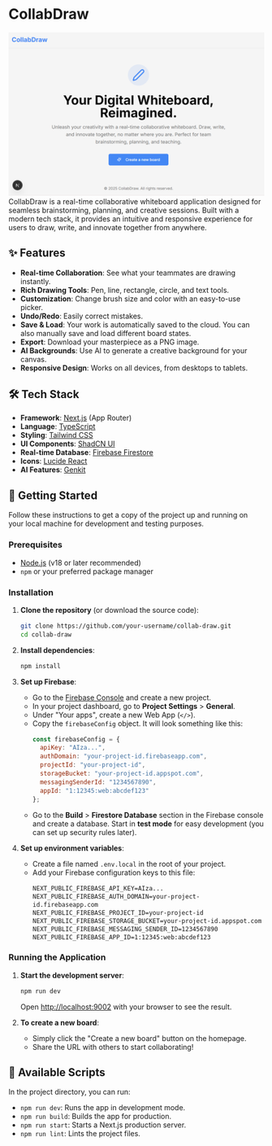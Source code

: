 # CollabDraw
![alt text](<Screenshot 2025-06-24 003702.png>)
CollabDraw is a real-time collaborative whiteboard application designed for seamless brainstorming, planning, and creative sessions. Built with a modern tech stack, it provides an intuitive and responsive experience for users to draw, write, and innovate together from anywhere.



## ✨ Features

- **Real-time Collaboration**: See what your teammates are drawing instantly.
- **Rich Drawing Tools**: Pen, line, rectangle, circle, and text tools.
- **Customization**: Change brush size and color with an easy-to-use picker.
- **Undo/Redo**: Easily correct mistakes.
- **Save & Load**: Your work is automatically saved to the cloud. You can also manually save and load different board states.
- **Export**: Download your masterpiece as a PNG image.
- **AI Backgrounds**: Use AI to generate a creative background for your canvas.
- **Responsive Design**: Works on all devices, from desktops to tablets.

## 🛠️ Tech Stack

- **Framework**: [Next.js](https://nextjs.org/) (App Router)
- **Language**: [TypeScript](https://www.typescriptlang.org/)
- **Styling**: [Tailwind CSS](https://tailwindcss.com/)
- **UI Components**: [ShadCN UI](https://ui.shadcn.com/)
- **Real-time Database**: [Firebase Firestore](https://firebase.google.com/docs/firestore)
- **Icons**: [Lucide React](https://lucide.dev/)
- **AI Features**: [Genkit](https://firebase.google.com/docs/genkit)

## 🚀 Getting Started

Follow these instructions to get a copy of the project up and running on your local machine for development and testing purposes.

### Prerequisites

- [Node.js](https://nodejs.org/en/) (v18 or later recommended)
- `npm` or your preferred package manager

### Installation

1.  **Clone the repository** (or download the source code):
    ```bash
    git clone https://github.com/your-username/collab-draw.git
    cd collab-draw
    ```

2.  **Install dependencies**:
    ```bash
    npm install
    ```

3.  **Set up Firebase**:
    - Go to the [Firebase Console](https://console.firebase.google.com/) and create a new project.
    - In your project dashboard, go to **Project Settings** > **General**.
    - Under "Your apps", create a new Web App (`</>`).
    - Copy the `firebaseConfig` object. It will look something like this:
      ```javascript
      const firebaseConfig = {
        apiKey: "AIza...",
        authDomain: "your-project-id.firebaseapp.com",
        projectId: "your-project-id",
        storageBucket: "your-project-id.appspot.com",
        messagingSenderId: "1234567890",
        appId: "1:12345:web:abcdef123"
      };
      ```
    - Go to the **Build** > **Firestore Database** section in the Firebase console and create a database. Start in **test mode** for easy development (you can set up security rules later).

4.  **Set up environment variables**:
    - Create a file named `.env.local` in the root of your project.
    - Add your Firebase configuration keys to this file:
      ```
      NEXT_PUBLIC_FIREBASE_API_KEY=AIza...
      NEXT_PUBLIC_FIREBASE_AUTH_DOMAIN=your-project-id.firebaseapp.com
      NEXT_PUBLIC_FIREBASE_PROJECT_ID=your-project-id
      NEXT_PUBLIC_FIREBASE_STORAGE_BUCKET=your-project-id.appspot.com
      NEXT_PUBLIC_FIREBASE_MESSAGING_SENDER_ID=1234567890
      NEXT_PUBLIC_FIREBASE_APP_ID=1:12345:web:abcdef123
      ```

### Running the Application

1.  **Start the development server**:
    ```bash
    npm run dev
    ```
    Open [http://localhost:9002](http://localhost:9002) with your browser to see the result.

2.  **To create a new board**:
    - Simply click the "Create a new board" button on the homepage.
    - Share the URL with others to start collaborating!

## 📜 Available Scripts

In the project directory, you can run:

- `npm run dev`: Runs the app in development mode.
- `npm run build`: Builds the app for production.
- `npm run start`: Starts a Next.js production server.
- `npm run lint`: Lints the project files.
